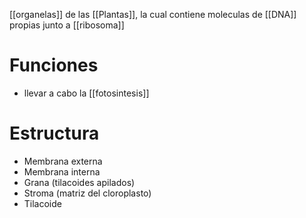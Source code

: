 [[organelas]] de las [[Plantas]], la cual contiene moleculas de [[DNA]] propias junto a [[ribosoma]] 

# Funciones
- llevar a cabo la [[fotosintesis]]

# Estructura

- Membrana externa
- Membrana interna
- Grana (tilacoides apilados)
- Stroma (matriz del cloroplasto)
- Tilacoide
